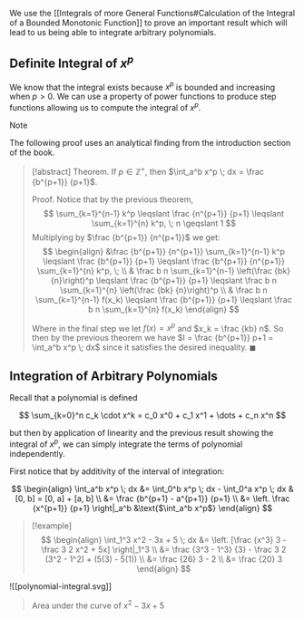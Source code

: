We use the [[Integrals of more General Functions#Calculation of the Integral of a Bounded Monotonic Function]] to prove an important result which will lead to us being able to integrate arbitrary polynomials.

## Definite Integral of $x^p$

We know that the integral exists because $x^p$ is bounded and increasing when $p > 0$. We can use a property of power functions to produce step functions allowing us to compute the integral of $x^p$.

> [!note]
> The following proof uses an analytical finding from the introduction section of the book.

> [!abstract]
> Theorem.
> If $p \in \mathbb{Z}^+$, then $\int_a^b x^p \; dx = \frac {b^{p+1}} {p+1}$.
> 
> Proof.
> Notice that by the previous theorem, 
> $$
> \sum_{k=1}^{n-1} k^p \leqslant \frac {n^{p+1}} {p+1} \leqslant \sum_{k=1}^{n} k^p, \; n \geqslant 1
> $$
> Multiplying by $\frac {b^{p+1}} {n^{p+1}}$ we get:
> $$
> \begin{align}
> &\frac {b^{p+1}} {n^{p+1}} \sum_{k=1}^{n-1} k^p \leqslant 
> \frac {b^{p+1}} {p+1} \leqslant 
> \frac {b^{p+1}} {n^{p+1}} \sum_{k=1}^{n} k^p, \; \\
> & \frac b n \sum_{k=1}^{n-1} \left(\frac {bk} {n}\right)^p \leqslant
> \frac {b^{p+1}} {p+1} \leqslant
> \frac b n \sum_{k=1}^{n} \left(\frac {bk} {n}\right)^p \\
> & \frac b n \sum_{k=1}^{n-1} f(x_k) \leqslant
> \frac {b^{p+1}} {p+1} \leqslant
> \frac b n \sum_{k=1}^{n} f(x_k) 
> \end{align}
> $$
> 
> Where in the final step we let $f(x) = x^p$ and $x_k = \frac {kb} n$. So then by the previous theorem we have $I = \frac {b^{p+1}} p+1 = \int_a^b x^p \; dx$ since it satisfies the desired inequality.
> $\blacksquare$

## Integration of Arbitrary Polynomials

Recall that a polynomial is defined

$$
\sum_{k=0}^n c_k \cdot x^k = c_0 x^0 + c_1 x^1 + \dots + c_n x^n
$$

but then by application of linearity and the previous result showing the integral of $x^p$, we can simply integrate the terms of polynomial independently.

First notice that by additivity of the interval of integration:

$$
\begin{align}
\int_a^b x^p \; dx &= \int_0^b x^p \; dx - \int_0^a x^p \; dx &[0, b] = [0, a] + [a, b] \\
&= \frac {b^{p+1} - a^{p+1}} {p+1} \\
&= \left. \frac {x^{p+1}} {p+1} \right|_a^b &\text{$\int_a^b x^p$}
\end{align}
$$

> [!example]
> $$
> \begin{align}
> \int_1^3 x^2 - 3x + 5 \; dx &=
> \left. [\frac {x^3} 3 - \frac 3 2 x^2 + 5x] \right|_1^3 \\
> &= \frac {3^3 - 1^3} {3} - \frac 3 2 (3^2 - 1^2) + (5(3) - 5(1)) \\
> &= \frac {26} 3 - 2 \\
> &= \frac {20} 3 
> \end{align}
> $$

![[polynomial-integral.svg]]
> Area under the curve of $x^2 - 3x + 5$